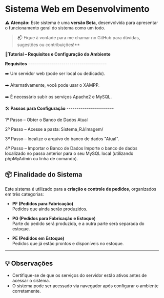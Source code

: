 # Sistema Web em Desenvolvimento

⚠️ **Atenção:** Este sistema é uma **versão Beta**, desenvolvida para apresentar o funcionamento geral do sistema como um todo.  
> 📬 Fique à vontade para me chamar no GitHub para dúvidas, sugestões ou contribuições!**

📖**Tutorial – Requisitos e Configuração do Ambiente**
 
 **Requisitos** ----------------------------------------
 
  ➡️ Um servidor web (pode ser local ou dedicado).
  
  ➡️ Alternativamente, você pode usar o XAMPP.
  
  ➡️ É necessário subir os serviços Apache2 e MySQL.

🛠️ **Passos para Configuração** ------------------------

  1º Passo – Obter o Banco de Dados Atual
  
  2º Passo – Acesse a pasta: Sistema_RJ/imagem/
  
  3º Passo – localize o arquivo do banco de dados "Atual".

  4º Passo – Importar o Banco de Dados
  Importe o banco de dados localizado no passo anterior para o seu MySQL local (utilizando phpMyAdmin ou linha de comando).

## 📦 Finalidade do Sistema

 Este sistema é utilizado para a **criação e controle de pedidos**, organizados em três categorias:
 
 - **PF (Pedidos para Fabricação)**  
   Pedidos que ainda serão produzidos.
 
 - **PG (Pedidos para Fabricação e Estoque)**  
   Parte do pedido será produzida, e a outra parte será separada do estoque.
 
 - **PE (Pedidos em Estoque)**  
   Pedidos que já estão prontos e disponíveis no estoque.

 ---

## 💡 Observações

- Certifique-se de que os serviços do servidor estão ativos antes de acessar o sistema.
- O sistema pode ser acessado via navegador após configurar o ambiente corretamente.


